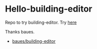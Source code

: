 # Hello-building-editor

Repo to try building-editor.
Try [here](https://hiron.dev/helllo-building-editor)


Thanks baues.
- [baues/building-editor](https://github.com/baues/building-editor)
